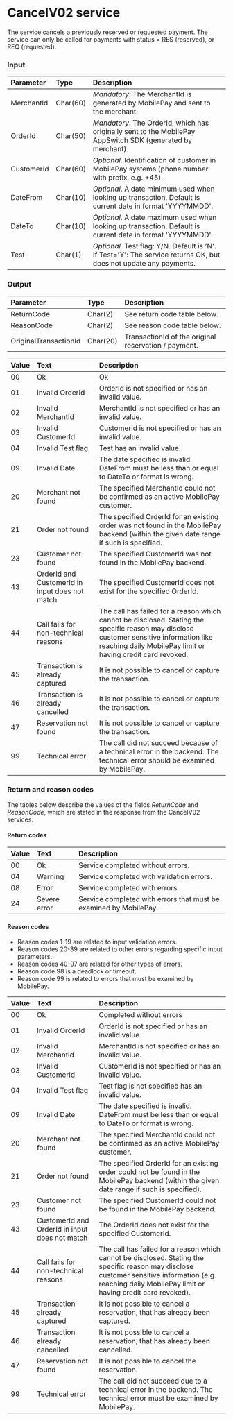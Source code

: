 # CancelV02 service #
The service cancels a previously reserved or requested payment. The service can only be called for payments with status = RES (reserved), or REQ (requested).

### Input ###
|Parameter|Type|Description|
|:--------|:---|:----------|
|MerchantId|Char(60)|_Mandatory_. The MerchantId is generated by MobilePay and sent to the merchant.|
|OrderId|Char(50)|_Mandatory_. The OrderId, which has originally sent to the MobilePay AppSwitch SDK (generated by merchant).|
|CustomerId|Char(60)|_Optional_. Identification of customer in MobilePay systems (phone number with prefix, e.g. +45).|
|DateFrom|Char(10)|_Optional_. A date minimum used when looking up transaction. Default is current date in format 'YYYYMMDD'.|
|DateTo|Char(10)|_Optional_. A date maximum used when looking up transaction. Default is current date in format 'YYYYMMDD'.|
|Test|Char(1)|_Optional_. Test flag: Y/N. Default is 'N'. If Test='Y': The service returns OK, but does not update any payments.|

### Output ###
|Parameter|Type|Description|
|:--------|:---|:----------|
|ReturnCode|Char(2)|See return code table below.|
|ReasonCode|Char(2)|See reason code table below.|
|OriginalTransactionId|Char(20)|TransactionId of the original reservation / payment.|

|Value|Text|Description|
|:----|:---|:----------|
|00|Ok|Ok|
|01|Invalid OrderId|OrderId is not specified or has an invalid value.|
|02|Invalid MerchantId|MerchantId is not specified or has an invalid value.|
|03|Invalid CustomerId|CustomerId is not specified or has an invalid value.|
|04|Invalid Test flag|Test has an invalid value.|
|09|Invalid Date|The date specified is invalid. DateFrom must be less than or equal to DateTo or format is wrong.|
|20|Merchant not found|The specified MerchantId could not be confirmed as an active MobilePay customer.|
|21|Order not found|The specified OrderId for an existing order was not found in the MobilePay backend (within the given date range if such is specified.|
|23|Customer not found|The specified CustomerId was not found in the MobilePay backend.|
|43|OrderId and CustomerId in input does not match|The specified CustomerId does not exist for the specified OrderId.|
|44|Call fails for non-technical reasons|The call has failed for a reason which cannot be disclosed. Stating the specific reason may disclose customer sensitive information like reaching daily MobilePay limit or having credit card revoked.|
|45|Transaction is already captured|It is not possible to cancel or capture the transaction.|
|46|Transaction is already cancelled|It is not possible to cancel or capture the transaction.|
|47|Reservation not found|It is not possible to cancel or capture the transaction.|
|99|Technical error|The call did not succeed because of a technical error in the backend. The technical error should be examined by MobilePay.|

### Return and reason codes ###
The tables below describe the values of the fields *ReturnCode* and *ReasonCode*, which are stated in the response from the CancelV02 services.

#### Return codes ####
|Value|Text|Description|
|:----|:---|:----------|
|00|Ok|Service completed without errors.|
|04|Warning|Service completed with validation errors.|
|08|Error|Service completed with errors.|
|24|Severe error|Service completed with errors that must be examined by MobilePay.|

#### Reason codes ####
- Reason codes 1-19 are related to input validation errors.
- Reason codes 20-39 are related to other errors regarding specific input parameters.
- Reason codes 40-97 are related for other types of errors.
- Reason code 98 is a deadlock or timeout.
- Reason code 99 is related to errors that must be examined by MobilePay.

|Value|Text|Description|
|:----|:---|:----------|
|00|Ok|Completed without errors|
|01|Invalid OrderId|OrderId is not specified or has an invalid value.|
|02|Invalid MerchantId|MerchantId is not specified or has an invalid value.|
|03|Invalid CustomerId|CustomerId is not specified or has an invalid value.|
|04|Invalid Test flag |Test flag is not specified has an invalid value.|
|09|Invalid Date|The date specified is invalid. DateFrom must be less than or equal to DateTo or format is wrong.|
|20|Merchant not found|The specified MerchantId could not be confirmed as an active MobilePay customer.|
|21|Order not found|The specified OrderId for an existing order could not be found in the MobilePay backend (within the given date range if such is specified).|
|23|Customer not found|The specified CustomerId could not be found in the MobilePay backend.|
|43|CustomerId and OrderId in input does not match|The OrderId does not exist for the specified CustomerId.|
|44|Call fails for non-technical reasons|The call has failed for a reason which cannot be disclosed. Stating the specific reason may disclose customer sensitive information (e.g. reaching daily MobilePay limit or having credit card revoked).|
|45|Transaction already captured|It is not possible to cancel a reservation, that has already been captured.|
|46|Transaction already cancelled|It is not possible to cancel a reservation, that has already been cancelled.|
|47|Reservation not found|It is not possible to cancel the reservation.|
|99|Technical error|The call did not succeed due to a technical error in the backend. The technical error must be examined by MobilePay.|

